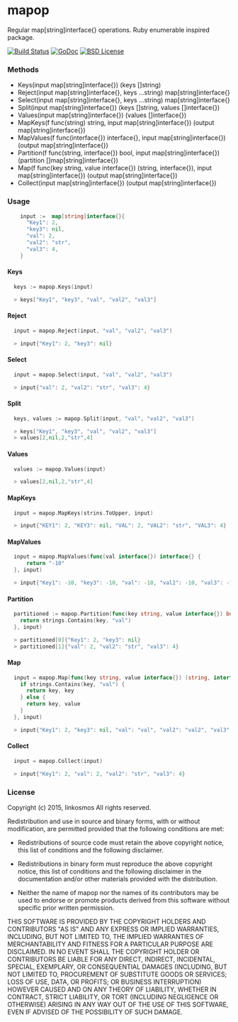 # mapop

Regular map[string]interface{} operations. Ruby enumerable inspired package.

[![Build Status](https://travis-ci.org/linkosmos/mapop.svg?branch=master)](https://travis-ci.org/linkosmos/mapop)
[![GoDoc](http://godoc.org/github.com/linkosmos/mapop?status.svg)](http://godoc.org/github.com/linkosmos/mapop)
[![BSD License](http://img.shields.io/badge/license-BSD-blue.svg)](http://opensource.org/licenses/BSD-3-Clause)

### Methods
 - Keys(input map[string]interface{}) (keys []string)
 - Reject(input map[string]interface{}, keys ...string) map[string]interface{}
 - Select(input map[string]interface{}, keys ...string) map[string]interface{}
 - Split(input map[string]interface{}) (keys []string, values []interface{})
 - Values(input map[string]interface{}) (values []interface{})
 - MapKeys(f func(string) string, input map[string]interface{}) (output map[string]interface{})
 - MapValues(f func(interface{}) interface{}, input map[string]interface{}) (output map[string]interface{})
 - Partition(f func(string, interface{}) bool, input map[string]interface{}) (partition []map[string]interface{})
 - Map(f func(key string, value interface{}) (string, interface{}), input map[string]interface{}) (output map[string]interface{})
 - Collect(input map[string]interface{}) (output map[string]interface{})

### Usage

```go
    input :=  map[string]interface{}{
      "Key1": 2,
      "key3": nil,
      "val": 2,
      "val2": "str",
      "val3": 4,
    }
```

#### Keys

```go
  keys := mapop.Keys(input)

  > keys["Key1", "key3", "val", "val2", "val3"]

```

#### Reject

```go
  input = mapop.Reject(input, "val", "val2", "val3")

  > input{"Key1": 2, "key3": nil}
```

#### Select

```go
  input = mapop.Select(input, "val", "val2", "val3")

  > input{"val": 2, "val2": "str", "val3": 4}

```

#### Split

```go
  keys, values := mapop.Split(input, "val", "val2", "val3")

  > keys["Key1", "key3", "val", "val2", "val3"]
  > values[2,nil,2,"str",4]

```

#### Values

```go
  values := mapop.Values(input)

  > values[2,nil,2,"str",4]

```

#### MapKeys

```go
  input = mapop.MapKeys(strins.ToUpper, input)

  > input{"KEY1": 2, "KEY3": nil, "VAL": 2, "VAL2": "str", "VAL3": 4}

```

#### MapValues

```go
  input = mapop.MapValues(func(val interface{}) interface{} {
      return "-10"
  }, input)

  > input{"Key1": -10, "key3": -10, "val": -10, "val2": -10, "val3": -10}

```

#### Partition

```go
  partitioned := mapop.Partition(func(key string, value interface{}) bool {
    return strings.Contains(key, "val")
  }, input)

  > partitioned[0]{"Key1": 2, "key3": nil}
  > partitioned[1]{"val": 2, "val2": "str", "val3": 4}
```

#### Map

```go
  input = mapop.Map(func(key string, value interface{}) (string, interface{}) {
    if strings.Contains(key, "val") {
      return key, key
    } else {
      return key, value
    }
  }, input)

  > input{"Key1": 2, "key3": nil, "val": "val", "val2": "val2", "val3": "val3"}
```

#### Collect

```go
  input = mapop.Collect(input)

  > input{"Key1": 2, "val": 2, "val2": "str", "val3": 4}
```

### License

Copyright (c) 2015, linkosmos
All rights reserved.

Redistribution and use in source and binary forms, with or without
modification, are permitted provided that the following conditions are met:

* Redistributions of source code must retain the above copyright notice, this
  list of conditions and the following disclaimer.

* Redistributions in binary form must reproduce the above copyright notice,
  this list of conditions and the following disclaimer in the documentation
  and/or other materials provided with the distribution.

* Neither the name of mapop nor the names of its
  contributors may be used to endorse or promote products derived from
  this software without specific prior written permission.

THIS SOFTWARE IS PROVIDED BY THE COPYRIGHT HOLDERS AND CONTRIBUTORS "AS IS"
AND ANY EXPRESS OR IMPLIED WARRANTIES, INCLUDING, BUT NOT LIMITED TO, THE
IMPLIED WARRANTIES OF MERCHANTABILITY AND FITNESS FOR A PARTICULAR PURPOSE ARE
DISCLAIMED. IN NO EVENT SHALL THE COPYRIGHT HOLDER OR CONTRIBUTORS BE LIABLE
FOR ANY DIRECT, INDIRECT, INCIDENTAL, SPECIAL, EXEMPLARY, OR CONSEQUENTIAL
DAMAGES (INCLUDING, BUT NOT LIMITED TO, PROCUREMENT OF SUBSTITUTE GOODS OR
SERVICES; LOSS OF USE, DATA, OR PROFITS; OR BUSINESS INTERRUPTION) HOWEVER
CAUSED AND ON ANY THEORY OF LIABILITY, WHETHER IN CONTRACT, STRICT LIABILITY,
OR TORT (INCLUDING NEGLIGENCE OR OTHERWISE) ARISING IN ANY WAY OUT OF THE USE
OF THIS SOFTWARE, EVEN IF ADVISED OF THE POSSIBILITY OF SUCH DAMAGE.
